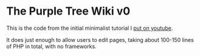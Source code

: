 # The Purple Tree Wiki v0

This is the code from the initial minimalist tutorial I [put on youtube](https://www.youtube.com/watch?v=7eMsQUQKSvw&t=557s).

It does just enough to allow users to edit pages, taking about 100-150 lines of PHP in total,
with no frameworks.
